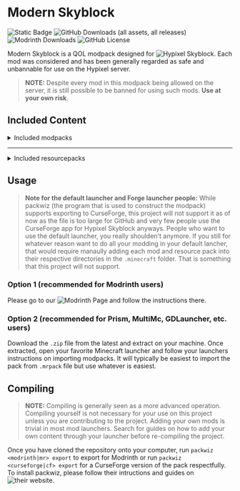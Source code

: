 # Modern Skyblock
![Static Badge](https://img.shields.io/badge/Made_with-packwiz-blue?link=https%3A%2F%2Fgithub.com%2Fpackwiz%2Fpackwiz)
![GitHub Downloads (all assets, all releases)](https://img.shields.io/github/downloads/bjunee/modern-skyblock/total?label=GitHub%20Downloads)
![Modrinth Downloads](https://img.shields.io/modrinth/dt/1Cy1eB3Z?label=Modrinth%20Downloads)
![GitHub License](https://img.shields.io/github/license/bjunee/modern-skyblock)

Modern Skyblock is a QOL modpack designed for ![Hypixel Skyblock](https://hypixel.net/). Each mod was considered and has been generally regarded as safe and unbannable for use on the Hypixel server.
> **NOTE:**
> Despite every mod in this modpack being allowed on the server, it is still possible to be banned for using such mods. **Use at your own risk**.

## Included Content
<details>
<summary>Included modpacks</summary>
<details>
<summary>Skyblock focused mods</summary>
  
- ![Dankers](https://hypixel.net/threads/forge-1-8-9-dankers-skyblock-mod.3577020/)
- ![Dungeon Rooms](https://hypixel.net/threads/forge-1-8-9-dungeon-rooms-mod-v3-2-secret-waypoints-for-the-new-dungeon-rooms.3871036/)
- ![Not Enough Updates (NEU)](https://hypixel.net/threads/notenoughupdates-neu-skyblock-mod-release.3135465/)
- ![Skyblock Addons (SBA)](https://hypixel.net/threads/forge-1-8-9-skyblockaddons-useful-features-for-skyblock.2109217/)
- ![Skytils](https://hypixel.net/threads/skytils-skyblock-mod-dungeons-score-calculation-and-more.3856202/)
</details>
<details>
<summary>General purpose mods</summary>
  
- ![Crash Patch](https://github.com/Polyfrost/CrashPatch)
- ![Foam Fix](https://modrinth.com/mod/foamfix)
- ![OptiFine](https://optifine.net/home)
- ![Patcher](https://sk1er.club/mods/patcher)
- ![Poly Sprint](https://modrinth.com/mod/polysprint)
- ![Scrollable Tooltips](https://sk1er.club/mods/text_overflow_scroll)
</details>
</details>

---

<details>
<summary>Included resourcepacks</summary>
  
- ![FurfSky - Reborn](https://furfsky.net/)
- ![Hypixel Plus](https://hypixel.net/threads/0-20-1-hypixel-for-1-8-1-12-and-1-20.4174260/)
- ![Modernity](https://modrinth.com/resourcepack/modernity)
</details>

## Usage
> **Note for the default launcher and Forge launcher people:**
> While packwiz (the program that is used to construct the modpack) supports exporting to CurseForge, this project will not support it as of now as the file is too large for GitHub and very few people use the CurseForge app for Hypixel Skyblock anyways. People who want to use the default launcher, you really shoulden't anymore. If you still for whatever reason want to do all your modding in your default lancher, that would require manaully adding each mod and resource pack into their respective directories in the `.minecraft` folder. That is something that this project will not support.

### Option 1 (recommended for Modrinth users)
Please go to our ![Modrinth Page](https://modrinth.com/modpack/modern-skyblock) and follow the instructions there.

### Option 2 (recommended for Prism, MultiMc, GDLauncher, etc. users)
Download the `.zip` file from the latest and extract on your machine. Once extracted, open your favorite Minecraft launcher and follow your launchers instructions on importing modpacks. It will typically be easiest to import the pack from `.mrpack` file but use whatever is easiest.

## Compiling
> **NOTE:**
> Compiling is generally seen as a more advanced operation. Compiling yourself is not necessary for your use on this project unless you are contributing to the project. Adding your own mods is trivial in most mod launchers. Search for guides on how to add your own content through your launcher before re-compiling the project.

Once you have cloned the repository onto your computer, run `packwiz <modrinth|mr> export` to export for Modrinth or run `packwiz <curseforge|cf> export` for a CurseForge version of the pack respectfully. To install packwiz, please follow their intructions and guides on ![their website](https://packwiz.infra.link/).



